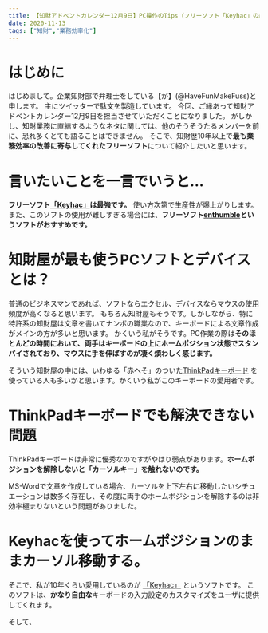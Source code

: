 ```yaml
---
title: 【知財アドベントカレンダー12月9日】PC操作のTips（フリーソフト「Keyhac」の紹介）
date: 2020-11-13
tags: ["知財","業務効率化"]
---
```


# はじめに

はじめまして。企業知財部で弁理士をしている【が】(@HaveFunMakeFuss)と申します。
主にツイッターで駄文を製造しています。
今回、ご縁あって知財アドベントカレンダー12月9日を担当させていただくことになりました。
がしかし、知財業務に直結するようなネタに関しては、他のそうそうたるメンバーを前に、恐れ多くとても語ることはできません。
そこで、知財歴10年以上で**最も業務効率の改善に寄与してくれたフリーソフト**について紹介したいと思います。


# 言いたいことを一言でいうと…
**フリーソフト[「Keyhac」](https://sites.google.com/site/craftware/keyhac-ja)は最強です。**
使い方次第で生産性が爆上がりします。
また、このソフトの使用が難しすぎる場合には、**フリーソフト[enthumble](https://www.vector.co.jp/magazine/softnews/150303/n1503031.html)というソフトがおすすめです。**

# 知財屋が最も使うPCソフトとデバイスとは？

普通のビジネスマンであれば、ソフトならエクセル、デバイスならマウスの使用頻度が高くなると思います。
もちろん知財屋もそうです。しかしながら、特に特許系の知財屋は文章を書いてナンボの職業なので、キーボードによる文章作成がメインの方が多いと思います。
かくいう私がそうです。PC作業の際は**そのほとんどの時間において、両手はキーボードの上にホームポジション状態でスタンバイされており、マウスに手を伸ばすのが凄く煩わしく感じます。**

そういう知財屋の中には、いわゆる「赤へそ」のついた[ThinkPadキーボード](https://www.lenovo.com/jp/ja/landingpage/accessories/thinkaccessories/thinkpad/02/)
を使っている人も多いかと思います。かくいう私がこのキーボードの愛用者です。

# ThinkPadキーボードでも解決できない問題

ThinkPadキーボードは非常に優秀なのですがやはり弱点があります。**ホームポジションを解除しないと「カーソルキー」を触れないのです。**

MS-Wordで文章を作成している場合、カーソルを上下左右に移動したいシチュエーションは数多く存在し、その度に両手のホームポジションを解除するのは非効率極まりないという問題がありました。


# Keyhacを使ってホームポジションのままカーソル移動する。

そこで、私が10年くらい愛用しているのが  [「Keyhac」](https://sites.google.com/site/craftware/keyhac-ja) というソフトです。
このソフトは、**かなり自由な**キーボードの入力設定のカスタマイズをユーザに提供してくれます。

そして、




















